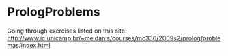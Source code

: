 PrologProblems
==============

Going through exercises listed on this site: http://www.ic.unicamp.br/~meidanis/courses/mc336/2009s2/prolog/problemas/index.html
